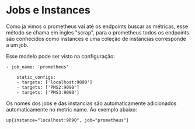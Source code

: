# Jobs e Instances

Como ja vimos o prometheus vai até os endpoints buscar as métricas, esse método se chama em ingles "scrap", para o prometheus todos os endpoints são conhecidos como instances e uma coleção de instancias corresponde a um job.

Esse modelo pode ser visto na configuração:

```
- job_name: 'prometheus'

    static_configs:
    - targets: ['localhost:9090']
    - targets: ['PMS2:9090']
    - targets: ['PMS3:9090']
```

Os nomes dos jobs e das instancias são automaticamente adicionados automaticamente no metric name. Ao exemplo abaixo:

```
up{instance="localhost:9090", job="prometheus"}
```
